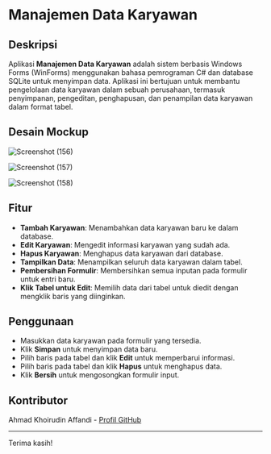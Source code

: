 # Manajemen Data Karyawan

## Deskripsi
Aplikasi **Manajemen Data Karyawan** adalah sistem berbasis Windows Forms (WinForms) menggunakan bahasa pemrograman C# dan database SQLite untuk menyimpan data. Aplikasi ini bertujuan untuk membantu pengelolaan data karyawan dalam sebuah perusahaan, termasuk penyimpanan, pengeditan, penghapusan, dan penampilan data karyawan dalam format tabel.

## Desain Mockup
![Screenshot (156)](https://github.com/user-attachments/assets/5d7abc84-7fb6-4c85-90d8-8de58fd5f089)

![Screenshot (157)](https://github.com/user-attachments/assets/56768d0f-f84f-4e6d-b687-3ac3be52e965)

![Screenshot (158)](https://github.com/user-attachments/assets/713263d9-89a5-4408-91a7-0f720b27cc85)




## Fitur
- **Tambah Karyawan**: Menambahkan data karyawan baru ke dalam database.
- **Edit Karyawan**: Mengedit informasi karyawan yang sudah ada.
- **Hapus Karyawan**: Menghapus data karyawan dari database.
- **Tampilkan Data**: Menampilkan seluruh data karyawan dalam tabel.
- **Pembersihan Formulir**: Membersihkan semua inputan pada formulir untuk entri baru.
- **Klik Tabel untuk Edit**: Memilih data dari tabel untuk diedit dengan mengklik baris yang diinginkan.

## Penggunaan
- Masukkan data karyawan pada formulir yang tersedia.
- Klik **Simpan** untuk menyimpan data baru.
- Pilih baris pada tabel dan klik **Edit** untuk memperbarui informasi.
- Pilih baris pada tabel dan klik **Hapus** untuk menghapus data.
- Klik **Bersih** untuk mengosongkan formulir input.

## Kontributor
Ahmad Khoirudin Affandi - [Profil GitHub](https://github.com/akhrdnaffandi)

---
Terima kasih!

